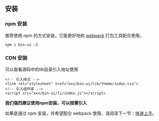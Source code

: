 ## 安装

### npm 安装

推荐使用 npm 的方式安装，它能更好地和 [webpack](https://webpack.js.org/) 打包工具配合使用。

```shell
npm i bin-ui -S
```

### CDN 安装

可以查看源码中的lib目录引入地址使用

    <!-- 引入样式 -->
    <link rel="stylesheet" href="xxx/bin-ui/lib/theme/index.css">
    <!-- 引入组件库 -->
    <script src="xxx/bin-ui/li/index.js"></script>
    

**我们强烈建议使用npm安装，可以按需引入**

如果是通过 npm 安装，并希望配合 webpack 使用，请阅读下一节：[快速上手](/#/start)。

